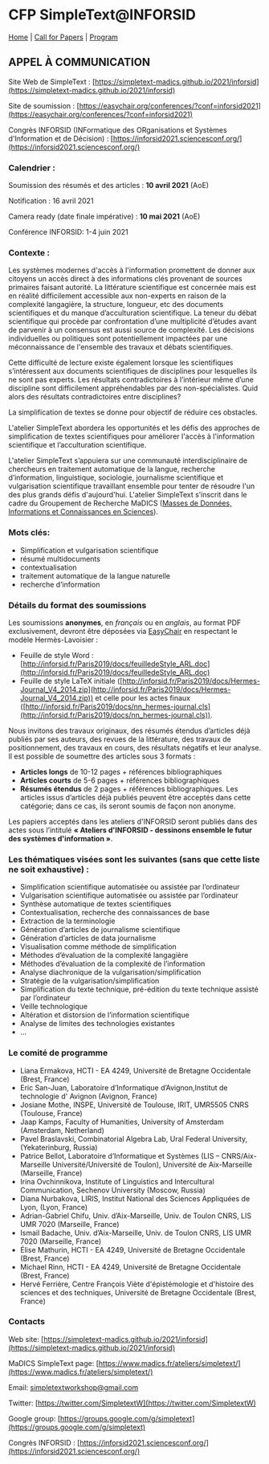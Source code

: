 
# CFP SimpleText@INFORSID

[Home](https://simpletext-madics/2021/inforsid) | [Call for Papers](https://simpletext-madics/2021/inforsid/CFP) | [Program](https://simpletext-madics/2021/inforsid/program)

## APPEL À COMMUNICATION 
Site Web de SimpleText : [https://simpletext-madics.github.io/2021/inforsid](https://simpletext-madics.github.io/2021/inforsid)

Site de soumission : [https://easychair.org/conferences/?conf=inforsid2021](https://easychair.org/conferences/?conf=inforsid2021) 

Congrès INFORSID (INFormatique des ORganisations et Systèmes d'Information et de Décision) : [https://inforsid2021.sciencesconf.org/](https://inforsid2021.sciencesconf.org/)

### Calendrier :
Soumission des résumés et des articles : **10 avril 2021** (AoE)

Notification : 16 avril 2021

Camera ready (date finale impérative) : **10 mai 2021** (AoE)

Conférence INFORSID: 1-4 juin 2021

### Contexte : 
Les systèmes modernes d'accès à l'information promettent de donner aux citoyens un accès direct à des informations clés provenant de sources primaires faisant autorité. La littérature scientifique est concernée mais est en réalité difficilement accessible aux non-experts en raison de la complexité langagière, la structure, longueur, etc des documents scientifiques et du manque d’acculturation scientifique. La teneur du débat scientifique qui procède par confrontation d’une multiplicité d’études avant de parvenir à un consensus est aussi source de complexité.  Les décisions individuelles ou politiques sont potentiellement impactées par une méconnaissance  de l'ensemble des travaux et débats  scientifiques.

Cette difficulté de lecture  existe également lorsque les scientifiques s’intéressent aux documents scientifiques de disciplines pour lesquelles  ils ne sont pas experts. Les résultats contradictoires à l’intérieur même d’une discipline sont difficilement appréhendables par des non-spécialistes. Quid alors des résultats contradictoires entre disciplines?  

La simplification de textes se donne pour objectif  de réduire ces obstacles. 

L'atelier SimpleText abordera les opportunités et les défis des approches de simplification de textes scientifiques pour améliorer l'accès à l'information scientifique et l’acculturation scientifique. 

L'atelier SimpleText s’appuiera sur une communauté interdisciplinaire de chercheurs en traitement automatique de la langue, recherche d’information, linguistique, sociologie,  journalisme scientifique et vulgarisation scientifique travaillant ensemble pour tenter de résoudre l'un des plus grands défis d'aujourd'hui.
L'atelier SimpleText s’inscrit dans le cadre du Groupement de Recherche MaDICS ([Masses de Données, Informations et Connaissances en Sciences](https://www.madics.fr/ateliers/simpletext/)).

### Mots clés: 
* Simplification et vulgarisation scientifique
* résumé multidocuments
* contextualisation
* traitement automatique de la langue naturelle
* recherche d’information

### Détails du format des soumissions
Les soumissions **anonymes**, en *français* ou en *anglais*, au format PDF exclusivement, devront être déposées via  [EasyChair](https://easychair.org/conferences/?conf=inforsid2021)  en respectant le modèle Hermès-Lavoisier :
*	Feuille de style Word : [http://inforsid.fr/Paris2019/docs/feuilledeStyle_ARL.doc](http://inforsid.fr/Paris2019/docs/feuilledeStyle_ARL.doc)
*	Feuille de style LaTeX initiale ([http://inforsid.fr/Paris2019/docs/Hermes-Journal_V4_2014.zip](http://inforsid.fr/Paris2019/docs/Hermes-Journal_V4_2014.zip)) et celle pour les actes finaux ([http://inforsid.fr/Paris2019/docs/nn_hermes-journal.cls](http://inforsid.fr/Paris2019/docs/nn_hermes-journal.cls)). 

Nous invitons des travaux originaux, des résumés étendus d’articles déjà publiés par ses auteurs, des revues de la littérature, des travaux de positionnement, des travaux en cours, des résultats négatifs et leur analyse. Il est possible de soumettre des articles sous 3 formats : 
* **Articles longs**  de 10-12 pages + références bibliographiques
* **Articles courts** de 5-6 pages + références bibliographiques 
* **Résumés étendus** de 2 pages + références bibliographiques. Les articles issus d’articles déjà publiés peuvent être acceptés dans cette catégorie;  dans ce cas, ils  seront soumis de façon non anonyme.

Les papiers acceptés dans les ateliers d'INFORSID seront publiés dans des actes sous l’intitulé **«  Ateliers d'INFORSID - dessinons ensemble le futur des systèmes d'information »**. 

### Les thématiques visées sont les suivantes (sans que cette liste ne soit exhaustive) :
* Simplification scientifique automatisée ou assistée par l’ordinateur
* Vulgarisation scientifique automatisée ou assistée par l’ordinateur
* Synthèse automatique de textes scientifiques
* Contextualisation, recherche des connaissances de base
* Extraction de la terminologie
* Génération d’articles de journalisme scientifique
* Génération d’articles de data journalisme
* Visualisation comme méthode de simplification
* Méthodes d’évaluation de la complexité langagière
* Méthodes d’évaluation de la complexité de l’information
* Analyse diachronique de la vulgarisation/simplification
* Stratégie de la vulgarisation/simplification
* Simplification du texte technique, pré-édition du texte technique assisté par l’ordinateur
* Veille technologique
* Altération et distorsion de l’information scientifique
* Analyse de limites des technologies existantes
* ...


### Le comité de programme 
* Liana Ermakova, HCTI - EA 4249, Université de Bretagne Occidentale (Brest, France)
* Eric San-Juan, Laboratoire d’Informatique d’Avignon,Institut de technologie d' Avignon (Avignon, France)
* Josiane Mothe, INSPE, Université de Toulouse, IRIT, UMR5505 CNRS (Toulouse, France)
* Jaap Kamps, Faculty of Humanities, University of Amsterdam (Amsterdam, Netherland)
* Pavel Braslavski, Combinatorial Algebra Lab, Ural Federal University, (Yekaterinburg, Russia)
* Patrice Bellot, Laboratoire d’Informatique et Systèmes (LIS – CNRS/Aix-Marseille Université/Université de Toulon), Université de Aix-Marseille (Marseille, France)
* Irina Ovchinnikova, Institute of Linguistics and Intercultural Communication, Sechenov University (Moscow, Russia)
* Diana Nurbakova, LIRIS, Institut National des Sciences Appliquées de Lyon, (Lyon, France)
* Adrian-Gabriel Chifu, Univ. d’Aix-Marseille, Univ. de Toulon CNRS, LIS UMR 7020 (Marseille, France)
* Ismail Badache, Univ. d’Aix-Marseille, Univ. de Toulon CNRS, LIS UMR 7020 (Marseille, France)
* Élise Mathurin, HCTI - EA 4249, Université de Bretagne Occidentale (Brest, France)
* Michael Rinn, HCTI - EA 4249, Université de Bretagne Occidentale (Brest, France)
* Hervé Ferrière, Centre François Viète d'épistémologie et d'histoire des sciences et des techniques, Université de Bretagne Occidentale (Brest, France)

### Contacts
Web site: [https://simpletext-madics.github.io/2021/inforsid](https://simpletext-madics.github.io/2021/inforsid) 

MaDICS SimpleText page: [https://www.madics.fr/ateliers/simpletext/](https://www.madics.fr/ateliers/simpletext/) 

Email: [simpletextworkshop@gmail.com](simpletextworkshop@gmail.com) 

Twitter: [https://twitter.com/SimpletextW](https://twitter.com/SimpletextW)  

Google group: [https://groups.google.com/g/simpletext](https://groups.google.com/g/simpletext)  

Congrès INFORSID : [https://inforsid2021.sciencesconf.org/](https://inforsid2021.sciencesconf.org/)
